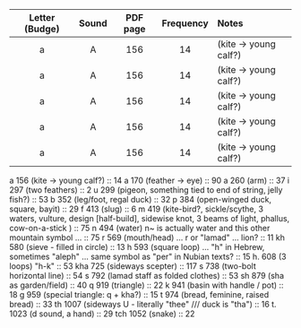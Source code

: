 | Letter (Budge) | Sound | PDF page | Frequency | Notes |
| :------: | :------: | :------: | :----: | :---------------- |
|  a  | A | 156 | 14 | (kite -> young calf?)
|  a  | A | 156 | 14 | (kite -> young calf?)
|  a  | A | 156 | 14 | (kite -> young calf?)
|  a  | A | 156 | 14 | (kite -> young calf?)
|  a  | A | 156 | 14 | (kite -> young calf?)

a	156 (kite -> young calf?) :: 14
a	170 (feather -> eye) :: 90
a	260 (arm) :: 37
i	297 (two feathers) :: 2
u	299	(pigeon, something tied to end of string, jelly fish?) :: 53
b	352 (leg/foot, regal duck) :: 32
p 	384 (open-winged duck, square, bayit) :: 29
f 	413 (slug) :: 6
m	419 (kite-bird?, sickle/scythe, 3 waters, vulture, design [half-build], sidewise knot, 3 beams of light, phallus, cow-on-a-stick ) :: 75
n	494 (water)  n~ is actually water and this other mountain symbol ... :: 75
r	569 (mouth/head) ... r or "lamad" ... lion? :: 11
kh	580 (sieve - filled in circle) :: 13
h	593 (square loop) ... "h" in Hebrew, sometimes "aleph" ... same symbol as "per" in Nubian texts? :: 15
h.	608 (3 loops) "h-k" :: 53
kha	725 (sideways scepter) :: 117
s	738	(two-bolt horizontal line) :: 54
s 	792 (lamad staff as folded clothes) :: 53
sh 	879	(sha as garden/field) :: 40
q 	919 (triangle) :: 22
k 	941 (basin with handle / pot) :: 18
g 	959 (special triangle: q + kha?) :: 15
t 	974	(bread, feminine, raised bread) :: 33
th 	1007 (sideways U - literally "thee" /// duck is "tha") :: 16
t. 	1023 (d sound, a hand) :: 29
tch 1052 (snake) :: 22
